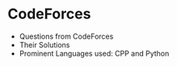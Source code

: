 # CodeForces
- Questions from CodeForces
- Their Solutions
- Prominent Languages used: CPP and Python
